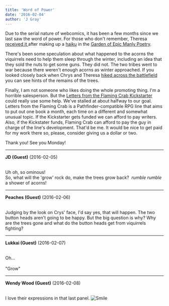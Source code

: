 ```yaml
---
title: 'Word of Power'
date: '2016-02-04'
author: 'J Gray'
---
```


<p>Due to the serial nature of webcomics, it has been a few months since we last saw the word of power. For those who don't remember, Theresa <a href="http://mysteriesofthearcana.com/comics/598/" target="_blank">received it </a>after making up a <a href="http://mysteriesofthearcana.com/comics/597/" target="_blank">haiku</a> in the <a href="http://mysteriesofthearcana.com/comics/595/" target="_blank">Garden of Epic Manly Poetry</a>.</p><p>There's been some speculation about what happened to the acorns the viquirrels need to help them sleep through the winter, including an idea that they sold the nuts to get some guns. They did not. The two tribes went to war because there weren't enough acorns as winter approached. If you looked closely back when Chrys and Theresa <a href="http://mysteriesofthearcana.com/comics/615/" target="_blank">hiked across the battlefield</a> you can see hints of the remains of the trees. </p><p>Finally, I am not someone who likes doing the whole promoting thing. I'm a horrible salesperson. But the <a href="https://www.kickstarter.com/projects/1456806822/letters-from-the-flaming-crab-2016-for-the-pathfin" target="_blank">Letters from the Flaming Crab Kickstarter</a> could really use some help. We've stalled at about halfway to our goal. Letters from the Flaming Crab is a Pathfinder-compatible RPG line that aims to put out one book a month, each time on a different and somewhat unusual topic. If the Kickstarter gets funded we can afford to pay writers. Also, if the Kickstater funds, Flaming Crab can afford to pay the guy in charge of the line's development. That'd be me. It would be nice to get paid for my work there so, please, consider giving us a dollar or two.</p><p>Thank you! See you Monday!</p>

---
**JD (Guest)** (2016-02-05)

<br> Uh oh, so ominous! <br>So, what will the 'grow' rock do, make the trees grow back?&nbsp; *rumble rumble* a shower of acorns!<br>

---
**Peaches (Guest)** (2016-02-06)

<br> Judging by the look on Crys' face, I'd say yes, that will happen. The two button heads aren't going to be happy. But the big question is why? Why are the trees gone and what do the button heads get from viquirrels fighting?

---
**Lukkai (Guest)** (2016-02-07)

<br> Oh...<br><br>"Grow"<br>

---
**Wendy Wood (Guest)** (2016-02-08)

<br> I love their expressions in that last panel. <img src="//smilies/smile.gif" alt="Smile" border="0"><br>

